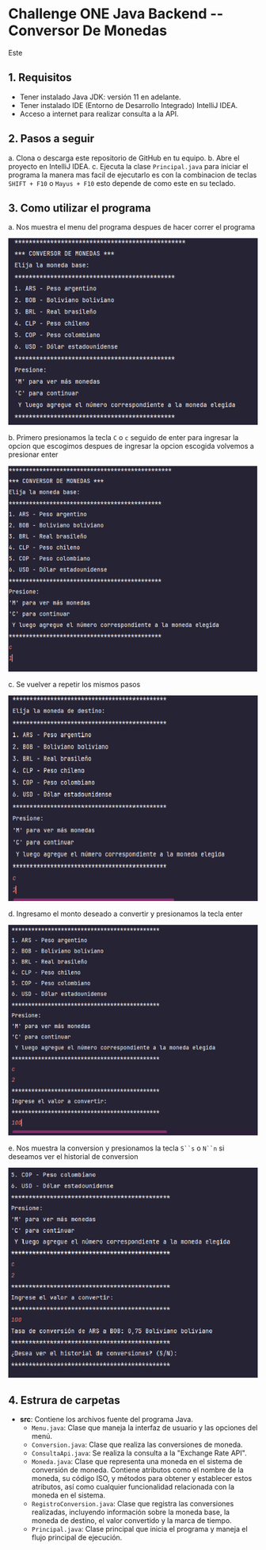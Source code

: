 # Challenge ONE Java Backend -- Conversor De Monedas

Este 

## 1. Requisitos
- Tener instalado Java JDK: versión 11 en adelante.
- Tener instalado IDE (Entorno de Desarrollo Integrado) IntelliJ IDEA.
- Acceso a internet para realizar consulta a la API.

## 2. Pasos a seguir
a. Clona o descarga este repositorio de GitHub en tu equipo.
b. Abre el proyecto en IntelliJ IDEA.
c. Ejecuta la clase `Principal.java` para iniciar el programa la manera mas facil de ejecutarlo es con la combinacion de teclas `SHIFT + F10` o `Mayus + F10` esto depende de como este en su teclado.

## 3. Como utilizar el programa
a. Nos muestra el menu del programa despues de hacer correr el programa

![1.png](image%2F1.png)

b. Primero presionamos la tecla `C` o `c` seguido de enter para ingresar
   la opcion que escogimos despues de ingresar la opcion escogida 
   volvemos a presionar enter

![2.png](image%2F2.png)

c. Se vuelver a repetir los mismos pasos

![3.png](image%2F3.png)

d. Ingresamo el monto deseado a convertir y presionamos la tecla enter

![4.png](image%2F4.png)

e. Nos muestra la conversion y presionamos la tecla `S``s` o `N``n` si deseamos ver el historial de conversion

![5.png](image%2F5.png)

## 4. Estrura de carpetas
- **src**: Contiene los archivos fuente del programa Java.
    - `Menu.java`: Clase que maneja la interfaz de usuario y las opciones del menú.
    - `Conversion.java`: Clase que realiza las conversiones de moneda.
    - `ConsultaApi.java`: Se realiza la consulta a la "Exchange Rate API".
    - `Moneda.java`: Clase que representa una moneda en el sistema de conversión de moneda.
      Contiene atributos como el nombre de la moneda, su código ISO, y
      métodos para obtener y establecer estos atributos, así como cualquier
      funcionalidad relacionada con la moneda en el sistema.
    - `RegistroConversion.java`: Clase que registra las conversiones realizadas, incluyendo información
      sobre la moneda base, la moneda de destino, el valor convertido y la marca de tiempo.
    - `Principal.java`: Clase principal que inicia el programa y maneja el flujo principal de ejecución.

